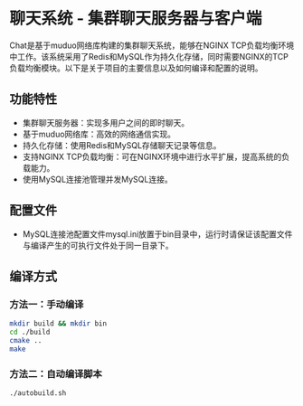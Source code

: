 # 聊天系统 - 集群聊天服务器与客户端

Chat是基于muduo网络库构建的集群聊天系统，能够在NGINX TCP负载均衡环境中工作。该系统采用了Redis和MySQL作为持久化存储，同时需要NGINX的TCP负载均衡模块。以下是关于项目的主要信息以及如何编译和配置的说明。

## 功能特性

- 集群聊天服务器：实现多用户之间的即时聊天。
- 基于muduo网络库：高效的网络通信实现。
- 持久化存储：使用Redis和MySQL存储聊天记录等信息。
- 支持NGINX TCP负载均衡：可在NGINX环境中进行水平扩展，提高系统的负载能力。
- 使用MySQL连接池管理并发MySQL连接。

## 配置文件
- MySQL连接池配置文件mysql.ini放置于bin目录中，运行时请保证该配置文件与编译产生的可执行文件处于同一目录下。

## 编译方式

### 方法一：手动编译
```bash
mkdir build && mkdir bin
cd ./build
cmake ..
make
```

### 方法二：自动编译脚本
```bash
./autobuild.sh
```
